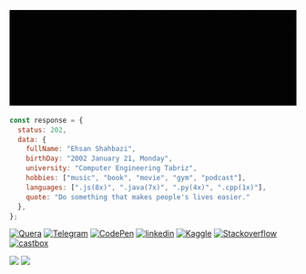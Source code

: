 ![header image](Header.gif)

<!--
```math
Schrödinger\ equation:\ i\hbar \frac{\delta }{\delta t} |\psi ( t) =\hat{H} |\psi ( t)
``` 
-->
```js
const response = {
  status: 202,
  data: {
    fullName: "Ehsan Shahbazi",
    birthDay: "2002 January 21, Monday",
    university: "Computer Engineering Tabriz",
    hobbies: ["music", "book", "movie", "gym", "podcast"],
    languages: [".js(8x)", ".java(7x)", ".py(4x)", ".cpp(1x)"],
    quote: "Do something that makes people's lives easier."
  },
};
```
[![Quera](https://img.shields.io/badge/quera-%2320232a.svg?style=for-the-badge&logo=javascript&logoColor=white?url=https://codepen.io/ehsanshahbazii)](https://quera.org/profile/Ehsan_Shahbazi)
[![Telegram](https://img.shields.io/badge/telegram-%2320232a.svg?style=for-the-badge&logo=telegram&logoColor=white?url=https://codepen.io/ehsanshahbazii)](https://t.me/EhsanShahbazii) 
[![CodePen](https://img.shields.io/badge/codepen-%2320232a.svg?style=for-the-badge&logo=codepen&logoColor=white?url=https://codepen.io/ehsanshahbazii)](https://codepen.io/ehsanshahbazii) 
[![linkedin](https://img.shields.io/badge/linkedin-%2320232a.svg?style=for-the-badge&logo=linkedin&logoColor=white?url=https://codepen.io/ehsanshahbazii)](https://www.linkedin.com/in/ehsan-shahbazi-848206225) 
[![Kaggle](https://img.shields.io/badge/kaggle-%2320232a.svg?style=for-the-badge&logo=kaggle&logoColor=white?url=https://codepen.io/ehsanshahbazii)](https://www.kaggle.com/ehsanshahbazii) 
[![Stackoverflow](https://img.shields.io/badge/stackoverflow-%2320232a.svg?style=for-the-badge&logo=stackoverflow&logoColor=white?url=https://codepen.io/ehsanshahbazii)](https://stackoverflow.com/users/20102950/ehs4n) 
[![castbox](https://img.shields.io/badge/castbox-%2320232a.svg?style=for-the-badge&logo=castbox&logoColor=white?url=https://codepen.io/ehsanshahbazii)](https://castbox.fm/va/5381518) 

![](https://komarev.com/ghpvc/?username=EhsanShahbazii&color=brightgreen&label=PROFILE+VIEWS&style=for-the-badge)
![](https://img.shields.io/badge/dynamic/json?logo=github&label=GitHub%20Stars&style=for-the-badge&query=%24.stars&url=https://api.github-star-counter.workers.dev/user/EhsanShahbazii)

<!-- ![Readme Quotes Ehsan Shahbazi](https://quotes-github-readme.vercel.app/api?type=horizontal&theme=catppuccin) -->

<!-- <p>&nbsp;<img align="center" src="https://github-readme-stats.vercel.app/api?username=ehsanshahbazii&show_icons=true&locale=en" /></p>
<p><img align="center" src="https://github-readme-streak-stats.herokuapp.com/?user=ehsanshahbazii" /></p> -->

